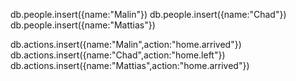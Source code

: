 db.people.insert({name:"Malin"})
db.people.insert({name:"Chad"})
db.people.insert({name:"Mattias"})

db.actions.insert({name:"Malin",action:"home.arrived"})
db.actions.insert({name:"Chad",action:"home.left"})
db.actions.insert({name:"Mattias",action:"home.arrived"})